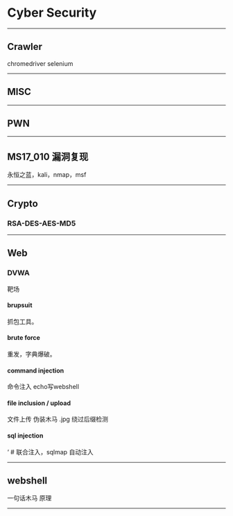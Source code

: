 # Cyber Security

----

## Crawler

chromedriver  selenium 

----

## MISC


----

## PWN


---

## MS17_010 漏洞复现

永恒之蓝，kali，nmap，msf

----

## Crypto
### RSA-DES-AES-MD5

----

## Web
### DVWA
靶场
#### brupsuit
抓包工具。

#### brute force
重发，字典爆破。

#### command injection
命令注入 echo写webshell

#### file inclusion / upload
文件上传 伪装木马 .jpg 绕过后缀检测

#### sql injection
‘ # 联合注入，sqlmap 自动注入

---
## webshell
一句话木马 原理

---